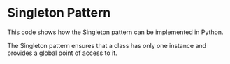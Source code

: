 # Singleton Pattern

This code shows how the Singleton pattern can be implemented in Python.

The Singleton pattern ensures that a class has only one instance and provides a global point of access to it.